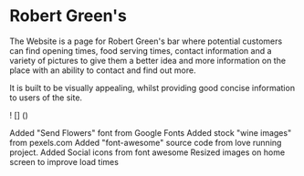 # Robert Green's

The Website is a page for Robert Green's bar where potential customers can find opening times, food serving times, contact information and a variety of pictures to give them a better idea and more information on the place with an ability to contact and find out more. 

It is built to be visually appealing, whilst providing good concise information to users of the site. 

! [] ()






















 Added "Send Flowers" font from Google Fonts 
Added stock "wine images" from pexels.com
Added "font-awesome" source code from love running project.
Added Social icons from font awesome
Resized images on home screen to improve load times


